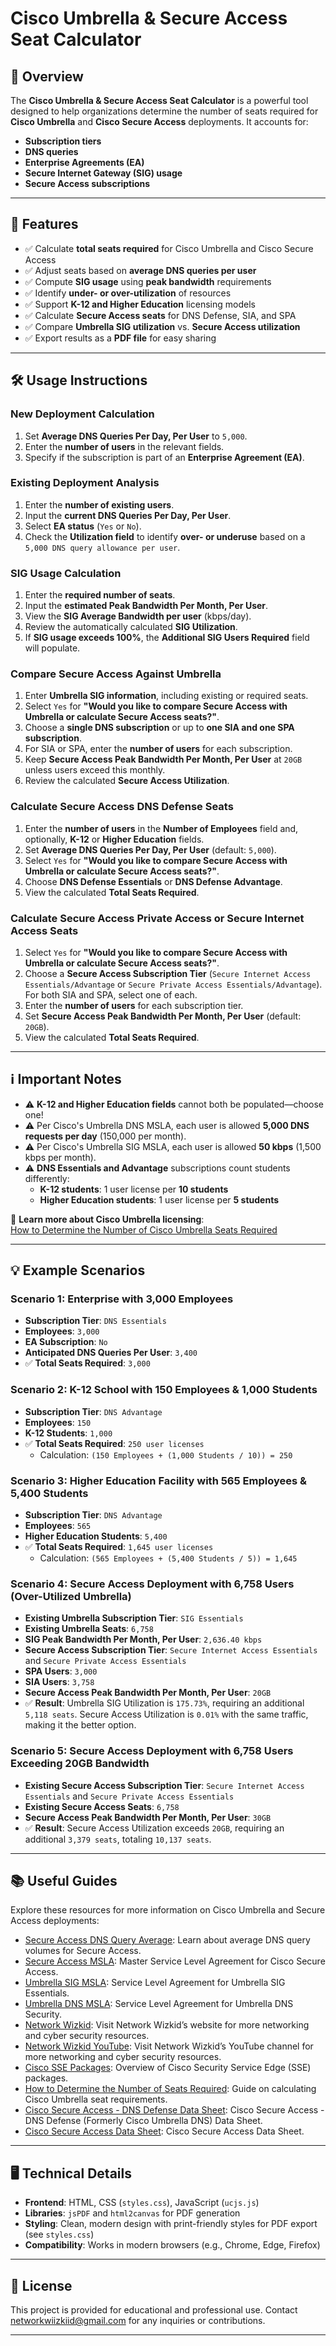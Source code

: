 ﻿# Cisco Umbrella & Secure Access Seat Calculator

## 📌 Overview
The **Cisco Umbrella & Secure Access Seat Calculator** is a powerful tool designed to help organizations determine the number of seats required for **Cisco Umbrella** and **Cisco Secure Access** deployments. It accounts for:

- **Subscription tiers**
- **DNS queries**
- **Enterprise Agreements (EA)**
- **Secure Internet Gateway (SIG) usage**
- **Secure Access subscriptions**

---

## 🚀 Features
- ✅ Calculate **total seats required** for Cisco Umbrella and Cisco Secure Access
- ✅ Adjust seats based on **average DNS queries per user**
- ✅ Compute **SIG usage** using **peak bandwidth** requirements
- ✅ Identify **under- or over-utilization** of resources
- ✅ Support **K-12 and Higher Education** licensing models
- ✅ Calculate **Secure Access seats** for DNS Defense, SIA, and SPA
- ✅ Compare **Umbrella SIG utilization** vs. **Secure Access utilization**
- ✅ Export results as a **PDF file** for easy sharing

---

## 🛠 Usage Instructions

### New Deployment Calculation
1. Set **Average DNS Queries Per Day, Per User** to `5,000`.
2. Enter the **number of users** in the relevant fields.
3. Specify if the subscription is part of an **Enterprise Agreement (EA)**.

### Existing Deployment Analysis
1. Enter the **number of existing users**.
2. Input the **current DNS Queries Per Day, Per User**.
3. Select **EA status** (`Yes` or `No`).
4. Check the **Utilization field** to identify **over- or underuse** based on a `5,000 DNS query allowance per user`.

### SIG Usage Calculation
1. Enter the **required number of seats**.
2. Input the **estimated Peak Bandwidth Per Month, Per User**.
3. View the **SIG Average Bandwidth per user** (kbps/day).
4. Review the automatically calculated **SIG Utilization**.
5. If **SIG usage exceeds 100%**, the **Additional SIG Users Required** field will populate.

### Compare Secure Access Against Umbrella
1. Enter **Umbrella SIG information**, including existing or required seats.
2. Select `Yes` for **"Would you like to compare Secure Access with Umbrella or calculate Secure Access seats?"**.
3. Choose a **single DNS subscription** or up to **one SIA and one SPA subscription**.
4. For SIA or SPA, enter the **number of users** for each subscription.
5. Keep **Secure Access Peak Bandwidth Per Month, Per User** at `20GB` unless users exceed this monthly.
6. Review the calculated **Secure Access Utilization**.

### Calculate Secure Access DNS Defense Seats
1. Enter the **number of users** in the **Number of Employees** field and, optionally, **K-12** or **Higher Education** fields.
2. Set **Average DNS Queries Per Day, Per User** (default: `5,000`).
3. Select `Yes` for **"Would you like to compare Secure Access with Umbrella or calculate Secure Access seats?"**.
4. Choose **DNS Defense Essentials** or **DNS Defense Advantage**.
5. View the calculated **Total Seats Required**.

### Calculate Secure Access Private Access or Secure Internet Access Seats
1. Select `Yes` for **"Would you like to compare Secure Access with Umbrella or calculate Secure Access seats?"**.
2. Choose a **Secure Access Subscription Tier** (`Secure Internet Access Essentials/Advantage` or `Secure Private Access Essentials/Advantage`). For both SIA and SPA, select one of each.
3. Enter the **number of users** for each subscription tier.
4. Set **Secure Access Peak Bandwidth Per Month, Per User** (default: `20GB`).
5. View the calculated **Total Seats Required**.

---

## ℹ️ Important Notes
- ⚠️ **K-12 and Higher Education fields** cannot both be populated—choose one!
- ⚠️ Per Cisco's Umbrella DNS MSLA, each user is allowed **5,000 DNS requests per day** (150,000 per month).
- ⚠️ Per Cisco's Umbrella SIG MSLA, each user is allowed **50 kbps** (1,500 kbps per month).
- ⚠️ **DNS Essentials and Advantage** subscriptions count students differently:
  - **K-12 students**: 1 user license per **10 students**
  - **Higher Education students**: 1 user license per **5 students**

🔗 **Learn more about Cisco Umbrella licensing**:  
[How to Determine the Number of Cisco Umbrella Seats Required](https://networkwizkid.com/2024/03/07/how-to-determine-the-number-of-cisco-umbrella-seats-required/)

---

## 💡 Example Scenarios

### Scenario 1: Enterprise with 3,000 Employees
- **Subscription Tier**: `DNS Essentials`
- **Employees**: `3,000`
- **EA Subscription**: `No`
- **Anticipated DNS Queries Per User**: `3,400`
- ✅ **Total Seats Required**: `3,000`

### Scenario 2: K-12 School with 150 Employees & 1,000 Students
- **Subscription Tier**: `DNS Advantage`
- **Employees**: `150`
- **K-12 Students**: `1,000`
- ✅ **Total Seats Required**: `250 user licenses`  
  - Calculation: `(150 Employees + (1,000 Students / 10)) = 250`

### Scenario 3: Higher Education Facility with 565 Employees & 5,400 Students
- **Subscription Tier**: `DNS Advantage`
- **Employees**: `565`
- **Higher Education Students**: `5,400`
- ✅ **Total Seats Required**: `1,645 user licenses`  
  - Calculation: `(565 Employees + (5,400 Students / 5)) = 1,645`

### Scenario 4: Secure Access Deployment with 6,758 Users (Over-Utilized Umbrella)
- **Existing Umbrella Subscription Tier**: `SIG Essentials`
- **Existing Umbrella Seats**: `6,758`
- **SIG Peak Bandwidth Per Month, Per User**: `2,636.40 kbps`
- **Secure Access Subscription Tier**: `Secure Internet Access Essentials` and `Secure Private Access Essentials`
- **SPA Users**: `3,000`
- **SIA Users**: `3,758`
- **Secure Access Peak Bandwidth Per Month, Per User**: `20GB`
- ✅ **Result**: Umbrella SIG Utilization is `175.73%`, requiring an additional `5,118 seats`. Secure Access Utilization is `0.01%` with the same traffic, making it the better option.

### Scenario 5: Secure Access Deployment with 6,758 Users Exceeding 20GB Bandwidth
- **Existing Secure Access Subscription Tier**: `Secure Internet Access Essentials` and `Secure Private Access Essentials`
- **Existing Secure Access Seats**: `6,758`
- **Secure Access Peak Bandwidth Per Month, Per User**: `30GB`
- ✅ **Result**: Secure Access Utilization exceeds `20GB`, requiring an additional `3,379 seats`, totaling `10,137 seats`.

---

## 📚 Useful Guides
Explore these resources for more information on Cisco Umbrella and Secure Access deployments:
- <a href="https://docs.sse.cisco.com/sse-dns-guide/docs/monthly-dns-query-average" target="_blank">Secure Access DNS Query Average</a>: Learn about average DNS query volumes for Secure Access.
- <a href="https://www.cisco.com/c/dam/en_us/about/doing_business/legal/OfferDescriptions/Cisco-Secure-Access-Product-Description.pdf" target="_blank">Secure Access MSLA</a>: Master Service Level Agreement for Cisco Secure Access.
- <a href="https://www.cisco.com/c/dam/en_us/about/doing_business/legal/msla/sig-essentials.pdf" target="_blank">Umbrella SIG MSLA</a>: Service Level Agreement for Umbrella SIG Essentials.
- <a href="https://www.cisco.com/c/dam/en_us/about/doing_business/legal/msla_direct/dns-security.pdf" target="_blank">Umbrella DNS MSLA</a>: Service Level Agreement for Umbrella DNS Security.
- <a href="https://www.networkwizkid.com" target="_blank">Network Wizkid</a>: Visit Network Wizkid’s website for more networking and cyber security resources.
- <a href="https://www.youtube.com/@networkwizkid" target="_blank">Network Wizkid YouTube</a>: Visit Network Wizkid’s YouTube channel for more networking and cyber security resources.
- <a href="https://www.cisco.com/c/en/us/solutions/collateral/security-service-edge-sse/security-service-edge-sse-package-og.html" target="_blank">Cisco SSE Packages</a>: Overview of Cisco Security Service Edge (SSE) packages.
- <a href="https://networkwizkid.com/2024/03/07/how-to-determine-the-number-of-cisco-umbrella-seats-required/" target="_blank">How to Determine the Number of Seats Required</a>: Guide on calculating Cisco Umbrella seat requirements.
- <a href="https://www.cisco.com/c/en/us/products/collateral/security/secure-access/secure-access-dns-defense-ds.html" target="_blank">Cisco Secure Access - DNS Defense Data Sheet</a>: Cisco Secure Access - DNS Defense (Formerly Cisco Umbrella DNS) Data Sheet.
- <a href="https://www.cisco.com/c/en/us/products/collateral/security/secure-access/hybrid-workforce-cloud-agile-security-ds.html" target="_blank">Cisco Secure Access Data Sheet</a>: Cisco Secure Access Data Sheet.

---

## 🖥️ Technical Details
- **Frontend**: HTML, CSS (`styles.css`), JavaScript (`ucjs.js`)
- **Libraries**: `jsPDF` and `html2canvas` for PDF generation
- **Styling**: Clean, modern design with print-friendly styles for PDF export (see `styles.css`)
- **Compatibility**: Works in modern browsers (e.g., Chrome, Edge, Firefox)

---

## 📄 License
This project is provided for educational and professional use. Contact networkwiizkiid@gmail.com for any inquiries or contributions.

---